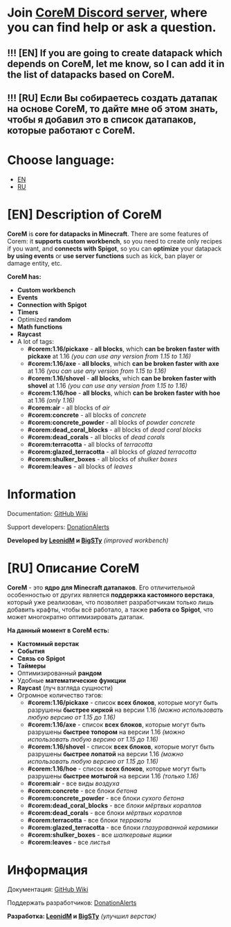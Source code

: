# Join [CoreM Discord server](https://discord.gg/pvdD3Kh6et), where you can find help or ask a question.

## !!! \[EN\] If you are going to create datapack which depends on CoreM, let me know, so I can add it in the list of datapacks based on CoreM.
## !!! \[RU\] Если Вы собираетесь создать датапак на основе CoreM, то дайте мне об этом знать, чтобы я добавил это в список датапаков, которые работают с CoreM.

# **Choose language:**
- [EN](https://github.com/LeonidMem/CoreM#en-description-of-corem)
- [RU](https://github.com/LeonidMem/CoreM#ru-описание-corem)

\[EN\] Description of CoreM
===========================
**CoreM** is **core for datapacks in Minecraft**. There are some features of Corem: it **supports custom workbench**, so you need to create only recipes if you want, and **connects with Spigot**, so you can **optimize** your datapack **by using events** or **use server functions** such as kick, ban player or damage entity, etc.

**CoreM has:**
- **Custom workbench**
- **Events**
- **Connection with Spigot**
- **Timers**
- Optimized **random**
- **Math functions**
- **Raycast**
- A lot of tags:
	- **#corem:1.16/pickaxe** - **all blocks**, which **can be broken faster with pickaxe** at 1.16 *(you can use any version from 1.15 to 1.16)*
	- **#corem:1.16/axe** - **all blocks**, which **can be broken faster with axe** at 1.16 *(you can use any version from 1.15 to 1.16)*
	- **#corem:1.16/shovel** - **all blocks**, which **can be broken faster with shovel** at 1.16 *(you can use any version from 1.15 to 1.16)*
	- **#corem:1.16/hoe** - **all blocks**, which **can be broken faster with hoe** at 1.16 *(only 1.16)*
	- **#corem:air** - all blocks of *air*
	- **#corem:concrete** - all blocks of *concrete*
	- **#corem:concrete_powder** - all blocks of *powder concrete*
	- **#corem:dead_coral_blocks** - all blocks of *dead coral blocks*
	- **#corem:dead_corals** - all blocks of *dead corals*
	- **#corem:terracotta** - all blocks of *terracotta*
	- **#corem:glazed_terracotta** - all blocks of *glazed terracotta*
	- **#corem:shulker_boxes** - all blocks of *shulker boxes*
	- **#corem:leaves** - all blocks of *leaves*

Information
============
Documentation: [GitHub Wiki](https://github.com/LeonidMem/CoreM/wiki)

Support developers: [DonationAlerts](https://www.donationalerts.com/r/corem)

**Developed by [LeonidM](https://youtube.com/leonidm) и [BigSTy](https://www.youtube.com/bigsty)** *(improved workbench)*



\[RU\] Описание CoreM
==============
**CoreM** - это **ядро для Minecraft датапаков**. Его отличительной особенностью от других является **поддержка кастомного верстака**, который уже реализован, что позволяет разработчикам только лишь добавить крафты, чтобы всё работало, а также **работа со Spigot**, что может многократно оптимизировать датапак.

**На данный момент в CoreM есть:**
- **Кастомный верстак**
- **События**
- **Связь со Spigot**
- **Таймеры**
- Оптимизированный **рандом**
- Удобные **математические функции**
- **Raycast** (луч взгляда сущности)
- Огромное количество тэгов:
	- **#corem:1.16/pickaxe** - список **всех блоков**, которые могут быть разрушены **быстрее киркой** на версии 1.16 *(можно использовать любую версию от 1.15 до 1.16)*
	- **#corem:1.16/axe** - список **всех блоков**, которые могут быть разрушены **быстрее топором** на версии 1.16 *(можно использовать любую версию от 1.15 до 1.16)*
	- **#corem:1.16/shovel** - список **всех блоков**, которые могут быть разрушены **быстрее лопатой** на версии 1.16 *(можно использовать любую версию от 1.15 до 1.16)*
	- **#corem:1.16/hoe** - список **всех блоков**, которые могут быть разрушены **быстрее мотыгой** на версии 1.16 *(только 1.16)*
	- **#corem:air** - все виды *воздуха*
	- **#corem:concrete** - все блоки *бетона*
	- **#corem:concrete_powder** - все блоки *сухого бетона*
	- **#corem:dead_coral_blocks** - все *блоки мёртвых кораллов*
	- **#corem:dead_corals** - все блоки *мёртвых кораллов*
	- **#corem:terracotta** - все блоки *терракоты*
	- **#corem:glazed_terracotta** - все блоки *глазурованной керамики*
	- **#corem:shulker_boxes** - все *шалкеровые ящики*
	- **#corem:leaves** - все *листья*

Информация
============
Документация: [GitHub Wiki](https://github.com/LeonidMem/CoreM/wiki)

Поддержать разработчиков: [DonationAlerts](https://www.donationalerts.com/r/corem)

**Разработка: [LeonidM](https://youtube.com/leonidm) и [BigSTy](https://www.youtube.com/bigsty)** *(улучшил верстак)*
